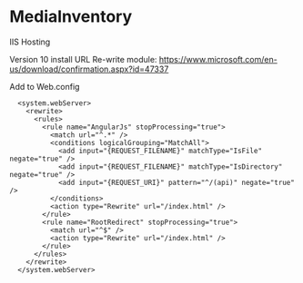 # MediaInventory

IIS Hosting

Version 10 install URL Re-write module: https://www.microsoft.com/en-us/download/confirmation.aspx?id=47337

Add to Web.config
```
  <system.webServer>
    <rewrite>
      <rules>
        <rule name="AngularJs" stopProcessing="true">
          <match url="^.*" />
          <conditions logicalGrouping="MatchAll">
            <add input="{REQUEST_FILENAME}" matchType="IsFile" negate="true" />
            <add input="{REQUEST_FILENAME}" matchType="IsDirectory" negate="true" />
            <add input="{REQUEST_URI}" pattern="^/(api)" negate="true" />
          </conditions>
          <action type="Rewrite" url="/index.html" />
        </rule>
        <rule name="RootRedirect" stopProcessing="true">
          <match url="^$" />
          <action type="Rewrite" url="/index.html" />
        </rule>
      </rules>
    </rewrite>
  </system.webServer>
```

